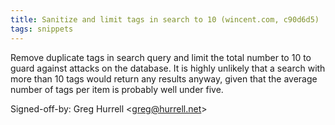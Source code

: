 ```yaml
---
title: Sanitize and limit tags in search to 10 (wincent.com, c90d6d5)
tags: snippets
---
```


Remove duplicate tags in search query and limit the total number to 10 to guard against attacks on the database. It is highly unlikely that a search with more than 10 tags would return any results anyway, given that the average number of tags per item is probably well under five.

Signed-off-by: Greg Hurrell &lt;greg@hurrell.net&gt;
